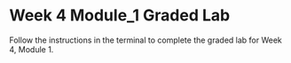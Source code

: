 # Week 4 Module_1 Graded Lab

Follow the instructions in the terminal to complete the graded lab for Week 4, Module 1.